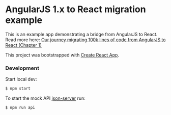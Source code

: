 # AngularJS 1.x to React migration example

This is an example app demonstrating a bridge from AngularJS to React. Read more here: [Our journey migrating 100k lines of code from AngularJS to React (Chapter 1)](https://tech.small-improvements.com/2017/01/25/how-to-migrate-an-angularjs-1-app-to-react/)


This project was bootstrapped with [Create React App](https://github.com/facebookincubator/create-react-app).

### Development
Start local dev:
```bash
$ npm start
```
To start the mock API [json-server](https://github.com/typicode/json-server) run:

```bash
$ npm run api
```


